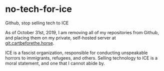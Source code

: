 # no-tech-for-ice
Github, stop selling tech to ICE

As of October 31st, 2019, I am removing all of my repositories from Github, and placing them on my private, self-hosted server at [git.cartbeforethe.horse](https://git.cartbeforethe.horse).

ICE is a fascist organization, responsible for conducting unspeakable horrors to immigrants, refugees, and others. Selling technology to ICE is a moral statement, and one that I cannot abide by.
